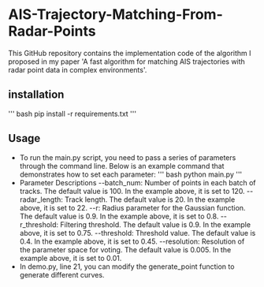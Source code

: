 # AIS-Trajectory-Matching-From-Radar-Points
This GitHub repository contains the implementation code of the algorithm I proposed in my paper 'A fast algorithm for matching AIS trajectories with radar point data in complex environments'.

## installation
''' bash
pip install -r requirements.txt
'''

## Usage
* To run the main.py script, you need to pass a series of parameters through the command line. Below is an example command that demonstrates how to set each parameter:
''' bash 
python main.py
'''
* Parameter Descriptions
--batch_num: Number of points in each batch of tracks. The default value is 100. In the example above, it is set to 120.
--radar_length: Track length. The default value is 20. In the example above, it is set to 22.
--r: Radius parameter for the Gaussian function. The default value is 0.9. In the example above, it is set to 0.8.
--r_threshold: Filtering threshold. The default value is 0.9. In the example above, it is set to 0.75.
--threshold: Threshold value. The default value is 0.4. In the example above, it is set to 0.45.
--resolution: Resolution of the parameter space for voting. The default value is 0.005. In the example above, it is set to 0.01.
* In demo.py, line 21, you can modify the generate_point function to generate different curves. 
